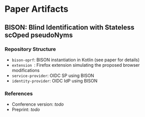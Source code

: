 # Paper Artifacts

## BISON: Blind Identification with Stateless scOped pseudoNyms


### Repository Structure

- `bison-oprf`: BISON instantiation in Kotlin (see paper for details)
- `extension `: Firefox extension simulating the proposed browser modifications 
- `service-provider`: OIDC SP using BISON
- `identity-provider`:  OIDC IdP using BISON


### References

- Conference version: *todo*
- Preprint: *todo*
